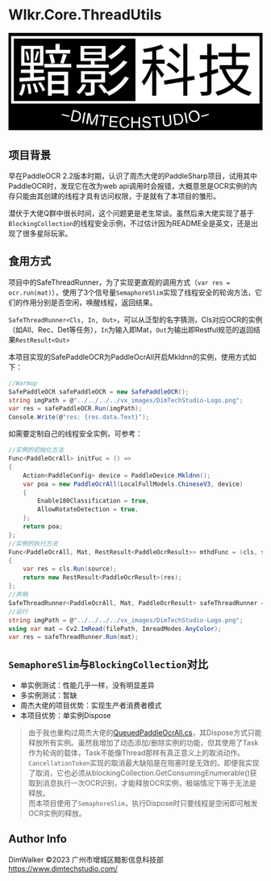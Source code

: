# Wlkr.Core.ThreadUtils
![DimTechStudio.Com](https://raw.githubusercontent.com/DimWalker/Wlkr.Core.ThreadUtils/master/vx_images/DimTechStudio-Logo.png)
## 项目背景

早在PaddleOCR 2.2版本时期，认识了周杰大佬的PaddleSharp项目，试用其中PaddleOCR时，发现它在改为web api调用时会报错，大概意思是OCR实例的内存只能由其创建的线程才具有访问权限，于是就有了本项目的雏形。 
 
潜伏于大佬Q群中很长时间，这个问题更是老生常谈。虽然后来大佬实现了基于`BlockingCollection`的线程安全示例，不过估计因为README全是英文，还是出现了很多星际玩家。

## 食用方式

项目中的SafeThreadRunner，为了实现更直观的调用方式（`var res = ocr.run(mat)`），使用了3个信号量`SemaphoreSlim`实现了线程安全的轮询方法，它们的作用分别是否空闲，唤醒线程，返回结果。

`SafeThreadRunner<Cls, In, Out>`，可以从泛型的名字猜测，Cls对应OCR的实例（如All、Rec、Det等任务），`In`为输入即Mat，`Out`为输出即Restful规范的返回结果`RestResult<Out>`

本项目实现的SafePaddleOCR为PaddleOcrAll开启Mkldnn的实例，使用方式如下：
```C#
//Warmup
SafePaddleOCR safePaddleOCR = new SafePaddleOCR();
string imgPath = @"../../../../vx_images/DimTechStudio-Logo.png";
var res = safePaddleOCR.Run(imgPath);
Console.Write(@"res: {res.data.Text}");
```

如需要定制自己的线程安全实例，可参考：
```C#
//实例的初始化方法
Func<PaddleOcrAll> initFuc = () =>
{
    Action<PaddleConfig> device = PaddleDevice.Mkldnn();
    var poa = new PaddleOcrAll(LocalFullModels.ChineseV3, device)
    {
        Enable180Classification = true,
        AllowRotateDetection = true,
    };
    return poa;
};
//实例的执行方法
Func<PaddleOcrAll, Mat, RestResult<PaddleOcrResult>> mthdFunc = (cls, source) =>
{
    var res = cls.Run(source);
    return new RestResult<PaddleOcrResult>(res);
};
//声明
SafeThreadRunner<PaddleOcrAll, Mat, PaddleOcrResult> safeThreadRunner = new SafeThreadRunner<PaddleOcrAll, Mat, PaddleOcrResult>(OCRFactory.BuildAllWithMkldnn, OCRFactory.RunAll);
//运行
string imgPath = @"../../../../vx_images/DimTechStudio-Logo.png";
using var mat = Cv2.ImRead(filePath, ImreadModes.AnyColor);
var res = safeThreadRunner.Run(mat);
```

## `SemaphoreSlim`与`BlockingCollection`对比
* 单实例测试：性能几乎一样，没有明显差异  
* 多实例测试：暂缺  
* 周杰大佬的项目优势：实现生产者消费者模式  
* 本项目优势：单实例Dispose  
> 由于我也重构过周杰大佬的[QueuedPaddleOcrAll.cs](https://github.com/sdcb/PaddleSharp/blob/master/src/Sdcb.PaddleOCR/QueuedPaddleOcrAll.cs)，其Dispose方式只能释放所有实例。虽然我增加了动态添加/删除实例的功能，但其使用了Task作为轮询的载体，Task不能像Thread那样有真正意义上的取消动作。`CancellationToken`实现的取消最大缺陷是在阻塞时是无效的。即便我实现了取消，它也必须从blockingCollection.GetConsumingEnumerable()获取到消息执行一次OCR识别，才能释放OCR实例，极端情况下等于无法是释放。  
而本项目使用了`SemaphoreSlim`，执行Dispose时只要线程是空闲即可触发OCR实例的释放。  

## Author Info
DimWalker
©2023 广州市增城区黯影信息科技部
https://www.dimtechstudio.com/